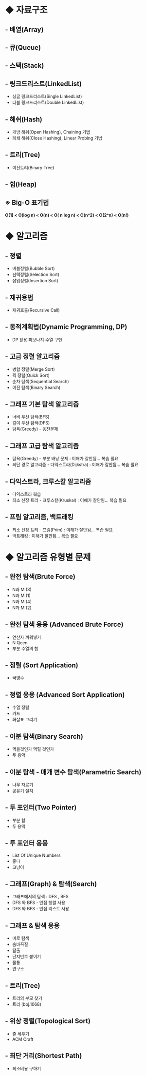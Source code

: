 <h1>◆ 자료구조</h1>

<h2> - 배열(Array) </h2>
<h2> - 큐(Queue) </h2>
<h2> - 스택(Stack) </h2>
<h2> - 링크드리스트(LinkedList) </h2>

   - 싱글 링크드리스트(Single LinkedList)   
   - 더블 링크드리스트(Double LinkedList)
     
<h2> - 해쉬(Hash) </h2> 

   - 개방 해쉬(Open Hashing), Chaining 기법
   - 폐쇄 해쉬(Close Hashing), Linear Probing 기법
     
<h2> - 트리(Tree) </h2>

   - 이진트리(Binary Tree)
     
<h2> - 힙(Heap) </h2>
   
<h2>※ Big-O 표기법 </h2> 

<h4>O(1) < O(log n) < O(n) < O( n log n) < O(n^2) < O(2^n) < O(n!)</h4>


<h1>◆ 알고리즘</h1>

<h2> - 정렬 </h2>

   - 버블정렬(Bubble Sort)
   - 선택정렬(Selection Sort)
   - 삽입정렬(Insertion Sort)
   
<h2> - 재귀용법 </h2>

   - 재귀호출(Recursive Call)

<h2> - 동적계획법(Dynamic Programming, DP) </h2>

   - DP 활용 피보나치 수열 구현

<h2> - 고급 정렬 알고리즘 </h2>

   - 병합 정렬(Merge Sort)
   - 퀵 정렬(Quick Sort)
   - 순차 탐색(Sequential Search)
   - 이진 탐색(Binary Search)

<h2> - 그래프 기본 탐색 알고리즘 </h2>

   - 너비 우선 탐색(BFS)
   - 깊이 우선 탐색(DFS)
   - 탐욕(Greedy) - 동전문제

<h2> - 그래프 고급 탐색 알고리즘 </h2>

   - 탐욕(Greedy) - 부분 배낭 문제 : 이해가 잘안됨... 복습 필요
   - 최단 경로 알고리즘 - 다익스트라(Dijkstra) : 이해가 잘안됨... 복습 필요

<h2> - 다익스트라, 크루스칼 알고리즘 </h2>

   - 다익스트라 복습
   - 최소 신장 트리 - 크루스칼(Kruskal) : 이해가 잘안됨... 복습 필요

<h2> - 프림 알고리즘, 백트래킹 </h2>

   - 최소 신장 트리 - 프림(Prim) : 이해가 잘안됨... 복습 필요
   - 백트래킹 : 이해가 잘안됨... 복습 필요

<h1>◆ 알고리즘 유형별 문제</h1>

<h2> - 완전 탐색(Brute Force) </h2>

   - N과 M (3)
   - N과 M (1)
   - N과 M (4)
   - N과 M (2)

<h2> - 완전 탐색 응용 (Advanced Brute Force) </h2>

   - 연산자 끼워넣기
   - N Qeen
   - 부분 수열의 합

<h2> - 정렬 (Sort Application) </h2>

   - 국영수
     
<h2> - 정렬 응용 (Advanced Sort Application) </h2>

   - 수열 정렬
   - 카드
   - 화살표 그리기

<h2> - 이분 탐색(Binary Search) </h2>

   - 먹을것인가 먹힐 것인가
   - 두 용액

<h2> - 이분 탐색 - 매개 변수 탐색(Parametric Search) </h2>

   - 나무 자르기
   - 공유기 설치

<h2> - 투 포인터(Two Pointer) </h2>

   - 부분 합
   - 두 용액

<h2> - 투 포인터 응용 </h2>

   - List Of Unique Numbers
   - 좋다
   - 고냥이

<h2> - 그래프(Graph) & 탐색(Search) </h2>

   - 그래프에서의 탐색 : DFS , BFS
   - DFS 와 BFS - 인접 행렬 사용
   - DFS 와 BFS - 인접 리스트 사용

<h2> - 그래프 & 탐색 응용 </h2>

   - 미로 탐색
   - 숨바꼭질
   - 탈출
   - 단지번호 붙이기
   - 물통
   - 연구소

<h2> - 트리(Tree) </h2>

   - 트리의 부모 찾기
   - 트리 (boj.1068)

<h2> - 위상 정렬(Topological Sort) </h2>

   - 줄 세우기
   - ACM Craft

<h2> - 최단 거리(Shortest Path) </h2>

   - 최소비용 구하기